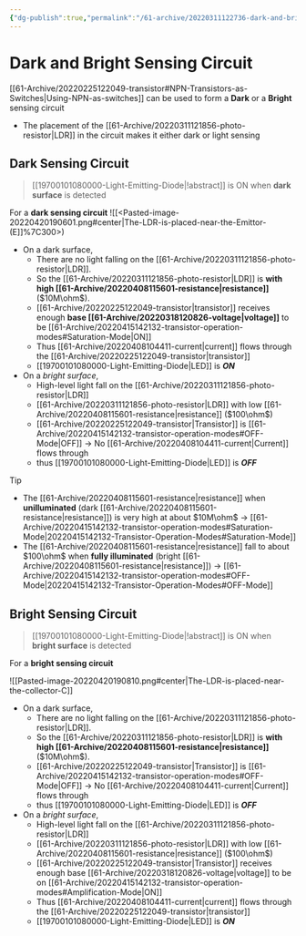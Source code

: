 ```yaml
---
{"dg-publish":true,"permalink":"/61-archive/20220311122736-dark-and-bright-sensing-circuit/","dgHomeLink":true,"dgPassFrontmatter":false}
---
```



# Dark and Bright Sensing Circuit

[[61-Archive/20220225122049-transistor#NPN-Transistors-as-Switches|Using-NPN-as-switches]] can be used to form a **Dark** or a **Bright** sensing circuit

- The placement of the [[61-Archive/20220311121856-photo-resistor|LDR]] in the circuit makes it either dark or light sensing

## Dark Sensing Circuit

> [[19700101080000-Light-Emitting-Diode|!abstract]] is ON when **dark surface** is detected

For a **dark sensing circuit**
![[<Pasted-image-20220420190601.png#center|The-LDR-is-placed-near-the-Emittor-(E]]%7C300>)

- On a dark surface,
  - There are no light falling on the [[61-Archive/20220311121856-photo-resistor|LDR]].
  - So the [[61-Archive/20220311121856-photo-resistor|LDR]] is **with high [[61-Archive/20220408115601-resistance|resistance]]** ($10M\ohm$).
  - [[61-Archive/20220225122049-transistor|transistor]] receives enough **base [[61-Archive/20220318120826-voltage|voltage]]** to be [[61-Archive/20220415142132-transistor-operation-modes#Saturation-Mode|ON]]
  - Thus [[61-Archive/20220408104411-current|current]] flows through the [[61-Archive/20220225122049-transistor|transistor]]
  - [[19700101080000-Light-Emitting-Diode|LED]] is **_ON_**
- On a _bright surface_,
  - High-level light fall on the [[61-Archive/20220311121856-photo-resistor|LDR]]
  - [[61-Archive/20220311121856-photo-resistor|LDR]] with low [[61-Archive/20220408115601-resistance|resistance]] ($100\ohm$)
  - [[61-Archive/20220225122049-transistor|Transistor]] is [[61-Archive/20220415142132-transistor-operation-modes#OFF-Mode|OFF]] -> No [[61-Archive/20220408104411-current|Current]] flows through
  - thus [[19700101080000-Light-Emitting-Diode|LED]] is **_OFF_**

> [!tip]
>
> - The [[61-Archive/20220408115601-resistance|resistance]] when **unilluminated** (dark [[61-Archive/20220408115601-resistance|resistance]]) is very high at about $10M\ohm$ -> [[61-Archive/20220415142132-transistor-operation-modes#Saturation-Mode|20220415142132-Transistor-Operation-Modes#Saturation-Mode]]
> - The [[61-Archive/20220408115601-resistance|resistance]] fall to about $100\ohm$ when **fully illuminated** (bright [[61-Archive/20220408115601-resistance|resistance]]) -> [[61-Archive/20220415142132-transistor-operation-modes#OFF-Mode|20220415142132-Transistor-Operation-Modes#OFF-Mode]]

## Bright Sensing Circuit

> [[19700101080000-Light-Emitting-Diode|!abstract]] is ON when **bright surface** is detected

For a **bright sensing circuit**

![[Pasted-image-20220420190810.png#center|The-LDR-is-placed-near-the-collector-C]]

- On a dark surface,
  - There are no light falling on the [[61-Archive/20220311121856-photo-resistor|LDR]].
  - So the [[61-Archive/20220311121856-photo-resistor|LDR]] is **with high [[61-Archive/20220408115601-resistance|resistance]]** ($10M\ohm$).
  - [[61-Archive/20220225122049-transistor|Transistor]] is [[61-Archive/20220415142132-transistor-operation-modes#OFF-Mode|OFF]] -> No [[61-Archive/20220408104411-current|Current]] flows through
  - thus [[19700101080000-Light-Emitting-Diode|LED]] is **_OFF_**
- On a _bright surface_,
  - High-level light fall on the [[61-Archive/20220311121856-photo-resistor|LDR]]
  - [[61-Archive/20220311121856-photo-resistor|LDR]] with low [[61-Archive/20220408115601-resistance|resistance]] ($100\ohm$)
  - [[61-Archive/20220225122049-transistor|Transistor]] receives enough base [[61-Archive/20220318120826-voltage|voltage]] to be on [[61-Archive/20220415142132-transistor-operation-modes#Amplification-Mode|ON]]
  - Thus [[61-Archive/20220408104411-current|current]] flows through the [[61-Archive/20220225122049-transistor|transistor]]
  - [[19700101080000-Light-Emitting-Diode|LED]] is **_ON_**
